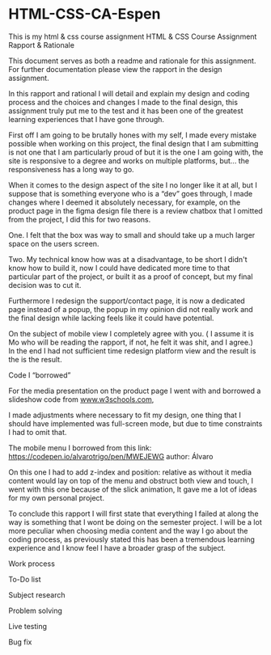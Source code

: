 # HTML-CSS-CA-Espen
This is my html &amp; css course assignment
HTML & CSS Course Assignment  
Rapport & Rationale 

This document serves as both a readme and rationale for this assignment.
For further documentation please view the rapport in the design assignment.


In this rapport and rational I will detail and explain my design and coding process and the choices and changes I made to the final design, this assignment truly put me to the test and it has been one of the greatest learning experiences that I have gone through. 

First off I am going to be brutally hones with my self, I made every mistake possible when working on this project, the final design that I am submitting is not one that I am particularly proud of but it is the one I am going with, the site is responsive to a degree and works on multiple platforms, but... the responsiveness has a long way to go.

When it comes to the design aspect of the site I no longer like it at all, but I suppose that is something everyone who is a “dev” goes through, I made changes where I deemed it absolutely necessary, for example, on the product page in the figma design file there is a review chatbox that I omitted from the project, I did this for two reasons. 

One. I felt that the box was way to small and should take up a much larger space on the users screen.   




Two. My technical know how was at a disadvantage, to be short I didn't know how to build it, now I could have dedicated more time to that particular part of the project, or built it as a proof of concept, but my final decision was to cut it.

Furthermore I redesign the support/contact page, it is now a dedicated page instead of a popup, the popup in my opinion did not really work and the final design while lacking feels like it could have potential.

On the subject of mobile view I completely agree with you. 
( I assume it is Mo who will be reading the rapport, if not, he felt it was shit, and I agree.)   
In the end I had not sufficient time redesign platform view and the result is the is the result.

Code I “borrowed”

For the media presentation on the product page I went with and borrowed a slideshow code from www.w3schools.com, 

I made adjustments where necessary to fit my design, one thing that I should have implemented was full-screen mode, but due to time constraints I had to omit that.

The mobile menu I borrowed from this link: https://codepen.io/alvarotrigo/pen/MWEJEWG
author: Álvaro

On this one I had to add z-index and position: relative as without it media content would lay on top of the menu and obstruct both view and touch, I went with this one because of the slick animation, It gave me a lot of ideas for my own personal project.



To conclude this rapport I will first state that everything I failed at along the way is something that I wont be doing on the semester project. I will be a lot more peculiar when choosing media content and the way I go about the coding process, as previously stated this has been a tremendous learning experience and I know feel I have a broader grasp of the subject.



Work process 


To-Do list

Subject research 

Problem solving

Live testing

Bug fix

